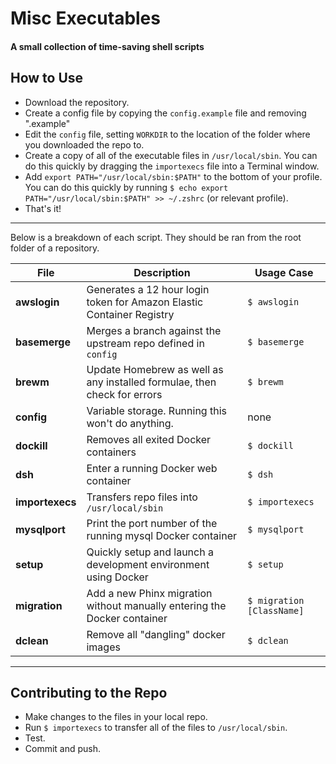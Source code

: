 # Misc Executables
#### A small collection of time-saving shell scripts

## How to Use
- Download the repository.
- Create a config file by copying the `config.example` file and removing ".example"
- Edit the `config` file, setting `WORKDIR` to the location of the folder where you downloaded the repo to.
- Create a copy of all of the executable files in `/usr/local/sbin`. You can do this quickly by dragging the `importexecs` file into a Terminal window.
- Add `export PATH="/usr/local/sbin:$PATH"` to the bottom of your profile. You can do this quickly by running `$ echo export PATH="/usr/local/sbin:$PATH" >> ~/.zshrc` (or relevant profile).
- That's it!

---

Below is a breakdown of each script. They should be ran from the root folder of a repository.

| File | Description | Usage Case |
| --- | --- | --- |
| __awslogin__ | Generates a 12 hour login token for Amazon Elastic Container Registry | `$ awslogin` |
| __basemerge__ | Merges a branch against the upstream repo defined in `config` | `$ basemerge` |
| __brewm__ | Update Homebrew as well as any installed formulae, then check for errors | `$ brewm` |
| __config__ | Variable storage. Running this won't do anything. | none |
| __dockill__ | Removes all exited Docker containers | `$ dockill` |
| __dsh__ | Enter a running Docker web container | `$ dsh` |
| __importexecs__ | Transfers repo files into `/usr/local/sbin` | `$ importexecs` |
| __mysqlport__ | Print the port number of the running mysql Docker container | `$ mysqlport` |
| __setup__ | Quickly setup and launch a development environment using Docker | `$ setup` |
| __migration__ | Add a new Phinx migration without manually entering the Docker container | `$ migration [ClassName]` |
| __dclean__ | Remove all "dangling" docker images | `$ dclean` |

---

## Contributing to the Repo
- Make changes to the files in your local repo.
- Run `$ importexecs` to transfer all of the files to `/usr/local/sbin`.
- Test.
- Commit and push.
